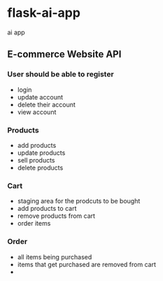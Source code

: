 # flask-ai-app
ai app

## E-commerce Website API

### User should be able to register
- login
- update account
- delete their account
- view account

### Products
- add products
- update products
- sell products
- delete products

### Cart
- staging area for the prodcuts to be bought
- add products to cart
- remove products from cart
- order items

### Order
- all items being purchased
- items that get purchased are removed from cart
- 